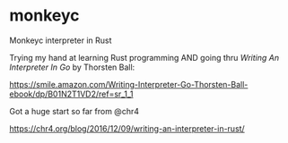 # monkeyc
Monkeyc interpreter in Rust

Trying my hand at learning Rust programming AND going
thru _Writing An Interpreter In Go_ by Thorsten Ball:

https://smile.amazon.com/Writing-Interpreter-Go-Thorsten-Ball-ebook/dp/B01N2T1VD2/ref=sr_1_1

Got a huge start so far from @chr4

https://chr4.org/blog/2016/12/09/writing-an-interpreter-in-rust/
